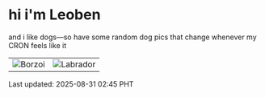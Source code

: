 # hi i'm Leoben

and i like dogs—so have some random dog pics that change whenever my CRON feels like it

|  |  |
|--------|----------|
| ![Borzoi](https://random-dog-vercel.vercel.app/api/random-borzoi?v=1756579542) | ![Labrador](https://random-dog-vercel.vercel.app/api/random-labrador?v=1756579542) |

Last updated: 2025-08-31 02:45 PHT
